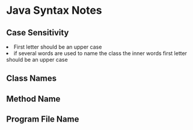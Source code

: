 <h1>Java Syntax Notes</h1>
<h2>Case Sensitivity</h2>
<li>First letter should be an upper case</li>
<li>if several words are used to name the class the inner words first letter should be an upper case</li>

<h2>Class Names</h2>
<h2>Method Name</h2>
<h2>Program File Name</h2>

